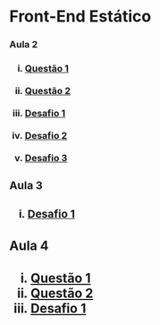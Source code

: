 # Front-End Estático

<h3>Aula 2<h3/>
<ol type = "i">
<li><a href = "https://mosilva.github.io/FrontEndEstatico/Exercicio/2/questao1.html" target="_blank"> Questão 1<a/></li>
<br/>
<li><a href = "https://mosilva.github.io/FrontEndEstatico/Exercicio/2/questao2" target="_blank"> Questão 2<a/></li>
<br/>
<li><a href = "https://mosilva.github.io/FrontEndEstatico/Desafio/2/Desafio1/Desafio1" target="_blank"> Desafio 1<a/></li>
<br/>
<li><a href= "https://mosilva.github.io/FrontEndEstatico/Desafio/2/Desafio2/Desafio2" target="_blank"> Desafio 2<a/></li>
<br/>
<li><a href = "https://mosilva.github.io/FrontEndEstatico/Desafio/2/Desafio3/Desafio3" target="_blank"> Desafio 3<a/></li>
</ol>
<h3>Aula 3<h3/>
<ol type = "i">
<li><a href = "https://mosilva.github.io/FrontEndEstatico/Desafio/3/Desafio3Aula3.html" target="_blank"> Desafio 1<a/></li>
</ol>
<h3>Aula 4<h3/>
<ol type = "i">
<li><a href = "https://mosilva.github.io/FrontEndEstatico/Exercicio/4/Exercicio1/exercicio1Aula3.html" target="_blank"> Questão 1<a/></li>
<li><a href = "https://mosilva.github.io/FrontEndEstatico/Exercicio/4/Exercicio1/index.html" target="_blank"> Questão 2<a/></li>
<li><a href = "https://mosilva.github.io/FrontEndEstatico/Desafio/4/index.html" target="_blank"> Desafio 1<a/></li>
</ol>
